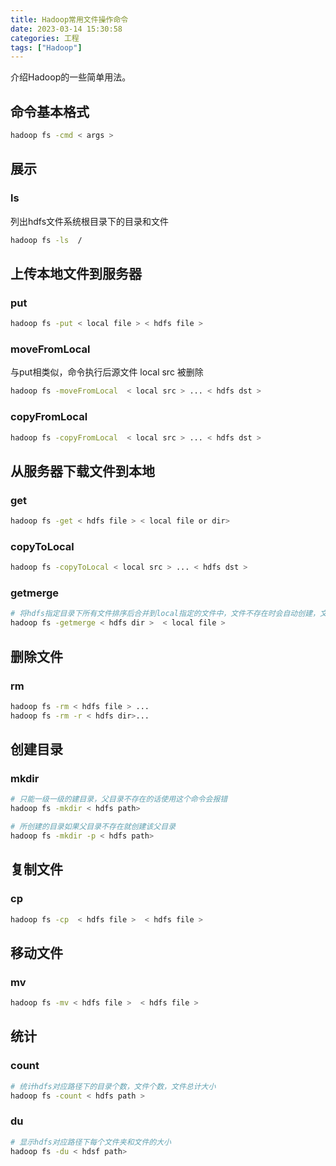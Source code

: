 ```yaml
---
title: Hadoop常用文件操作命令
date: 2023-03-14 15:30:58
categories: 工程
tags: ["Hadoop"]
---
```


介绍Hadoop的一些简单用法。
<!-- more -->

## 命令基本格式

```bash
hadoop fs -cmd < args >
```

## 展示

### ls

列出hdfs文件系统根目录下的目录和文件

```bash
hadoop fs -ls  /
```

## 上传本地文件到服务器

### put

```bash
hadoop fs -put < local file > < hdfs file >
```

### moveFromLocal

与put相类似，命令执行后源文件 local src 被删除

```bash
hadoop fs -moveFromLocal  < local src > ... < hdfs dst >
```

### copyFromLocal

```bash
hadoop fs -copyFromLocal  < local src > ... < hdfs dst >
```

## 从服务器下载文件到本地

### get

```bash
hadoop fs -get < hdfs file > < local file or dir>
```

### copyToLocal

```bash
hadoop fs -copyToLocal < local src > ... < hdfs dst >
```

### getmerge

```bash
# 将hdfs指定目录下所有文件排序后合并到local指定的文件中，文件不存在时会自动创建，文件存在时会覆盖里面的内容
hadoop fs -getmerge < hdfs dir >  < local file >
```

## 删除文件

### rm

```bash
hadoop fs -rm < hdfs file > ...
hadoop fs -rm -r < hdfs dir>...
```

## 创建目录

### mkdir

```bash
# 只能一级一级的建目录，父目录不存在的话使用这个命令会报错
hadoop fs -mkdir < hdfs path>

# 所创建的目录如果父目录不存在就创建该父目录
hadoop fs -mkdir -p < hdfs path> 
```

## 复制文件

### cp

```bash
hadoop fs -cp  < hdfs file >  < hdfs file >
```

## 移动文件

### mv

```bash
hadoop fs -mv < hdfs file >  < hdfs file >
```

## 统计

### count

```bash
# 统计hdfs对应路径下的目录个数，文件个数，文件总计大小
hadoop fs -count < hdfs path >
```

### du

```bash
# 显示hdfs对应路径下每个文件夹和文件的大小
hadoop fs -du < hdsf path> 
```
